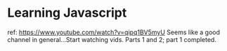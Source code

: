 # Learning Javascript

ref: https://www.youtube.com/watch?v=qipq1BV5myU
Seems like a good channel in general...Start watching vids.  Parts 1 and 2; part 1 completed. 
